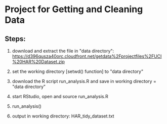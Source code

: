 # Project for Getting and Cleaning Data

## Steps:

1. download and extract the file in "data directory":
    https://d396qusza40orc.cloudfront.net/getdata%2Fprojectfiles%2FUCI%20HAR%20Dataset.zip

2. set the working directory [setwd() function] to "data directory"

3. download the R script run_analysis.R and save in working directory = "data directory"

4. start RStudio, open and source run_analysis.R

5. run_analysis()

6. output in working directory: HAR_tidy_dataset.txt 

